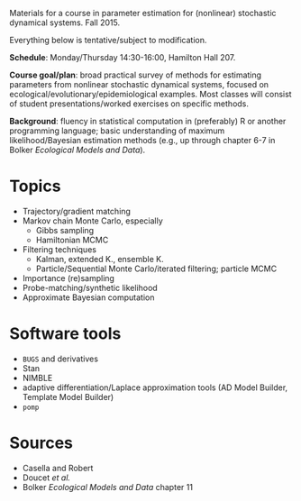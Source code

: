 Materials for a course in parameter estimation for (nonlinear) stochastic dynamical systems.   Fall 2015.

Everything below is tentative/subject to modification.

**Schedule**: Monday/Thursday 14:30-16:00, Hamilton Hall 207.

**Course goal/plan**: broad practical survey of methods for estimating parameters from nonlinear stochastic dynamical systems, focused on ecological/evolutionary/epidemiological examples. Most classes will consist of student presentations/worked exercises on specific methods.

**Background**: fluency in statistical computation in (preferably) R or another programming language; basic understanding of maximum likelihood/Bayesian estimation methods (e.g., up through chapter 6-7 in Bolker *Ecological Models and Data*).

Topics
==========

* Trajectory/gradient matching
* Markov chain Monte Carlo, especially
   * Gibbs sampling
   * Hamiltonian MCMC
* Filtering techniques
   * Kalman, extended K., ensemble K.
   * Particle/Sequential Monte Carlo/iterated filtering; particle MCMC
* Importance (re)sampling
* Probe-matching/synthetic likelihood
* Approximate Bayesian computation

Software tools
============

* `BUGS` and derivatives
* Stan
* NIMBLE
* adaptive differentiation/Laplace approximation tools (AD Model Builder, Template Model Builder)
* `pomp`

Sources
===========

* Casella and Robert
* Doucet *et al.*
* Bolker *Ecological Models and Data* chapter 11
